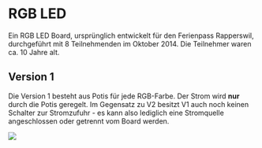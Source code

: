 # RGB LED

Ein RGB LED Board, ursprünglich entwickelt für den Ferienpass Rapperswil, durchgeführt mit 8 Teilnehmenden im Oktober 2014. Die Teilnehmer waren ca. 10 Jahre alt.

## Version 1

Die Version 1 besteht aus Potis für jede RGB-Farbe. Der Strom wird **nur** durch die Potis geregelt. Im Gegensatz zu V2 besitzt V1 auch noch keinen Schalter zur Stromzufuhr - es kann also lediglich eine Stromquelle angeschlossen oder getrennt vom Board werden.

![][photo-v1-back]


[photo-v1-back]: https://raw.githubusercontent.com/coredump-ch/rgb-led/master/v1/photo_v1_back.jpg
